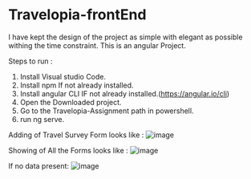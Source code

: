 # Travelopia-frontEnd
  I have kept the design of the project as simple with elegant as possible withing the time constraint.
This is an angular Project.

Steps to run :

1) Install Visual studio Code.
2) Install npm If not already installed.
3) Install angular CLI IF not already installed.(https://angular.io/cli)
4) Open the Downloaded project.
5) Go to the Travelopia-Assignment path in powershell.
6) run ng serve.

Adding of Travel Survey Form looks like :
![image](https://github.com/kevandaftari/Travelopia-frontEnd/assets/35450646/0b1afcfa-c464-4bb0-9181-b33d47d6db7a)

Showing of All the Forms looks like :
![image](https://github.com/kevandaftari/Travelopia-frontEnd/assets/35450646/4df261be-f0bd-4b82-9d35-d412d059ddbd)

If no data present:
![image](https://github.com/kevandaftari/Travelopia-frontEnd/assets/35450646/1f1d7b05-1e43-4d90-afd2-dae2998a9a75)

